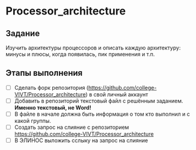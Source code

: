 # Processor_architecture

## Задание

Изучить архитектуры процессоров и описать каждую архитектуру: минусы и плюсы, когда появилась, пик применения и т.п.

## Этапы выполнения
- [ ] Сделать форк репозитория (https://github.com/college-VIVT/Processor_architecture) в свой личный аккаунт
- [ ] Добавить в репозиторий текстовый файл с решённым заданием. **Именно текстовый, не Word!**
- [ ] В файле в начале должна быть информация о том кто выполнил и с какой группы.
- [ ] Создать запрос на слияние с репозиторием https://github.com/college-VIVT/Processor_architecture
- [ ] В ЭЛИНОС выложить сслыку на запрос на слияние
